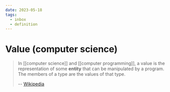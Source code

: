 ```yaml
---
date: 2023-05-18
tags:
  - inbox
  - definition
---
```


# Value (computer science)

> In [[computer science]] and [[computer programming]], a value is the
> representation of some **entity** that can be manipulated by a program. The
> members of a type are the values of that type.
>
> -- [Wikipedia](https://en.wikipedia.org/wiki/Value_\(computer_science\))


